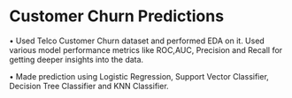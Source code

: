 # Customer Churn Predictions
• Used Telco Customer Churn dataset and performed EDA on it. Used various model performance metrics
like ROC,AUC, Precision and Recall for getting deeper insights into the data.

• Made prediction using Logistic Regression, Support Vector Classifier, Decision Tree Classifier and KNN
Classifier.
